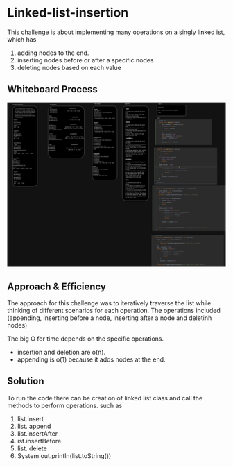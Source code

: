 # Linked-list-insertion 
This challenge is about implementing many operations on a singly linked ist,
which has 
1. adding nodes to the end.
2. inserting nodes before or after a specific nodes
3. deleting nodes based on each value


## Whiteboard Process
![cc6.drawio.png](cc6.drawio.png)


## Approach & Efficiency
The approach for this challenge was to iteratively traverse the list while thinking of different scenarios
for each operation. The operations included (appending, inserting before a node, inserting after a node and deletinh nodes)

The big O for time depends on the specific operations. 
- insertion and deletion are o(n).
- appending is o(1) because it adds nodes at the end.

## Solution
To run the code there can be creation of linked list class and call the methods to perform operations.
such as 
1. list.insert 
2. list. append
3. list.insertAfter
4. ist.insertBefore
5. list. delete
6. System.out.println(list.toString())